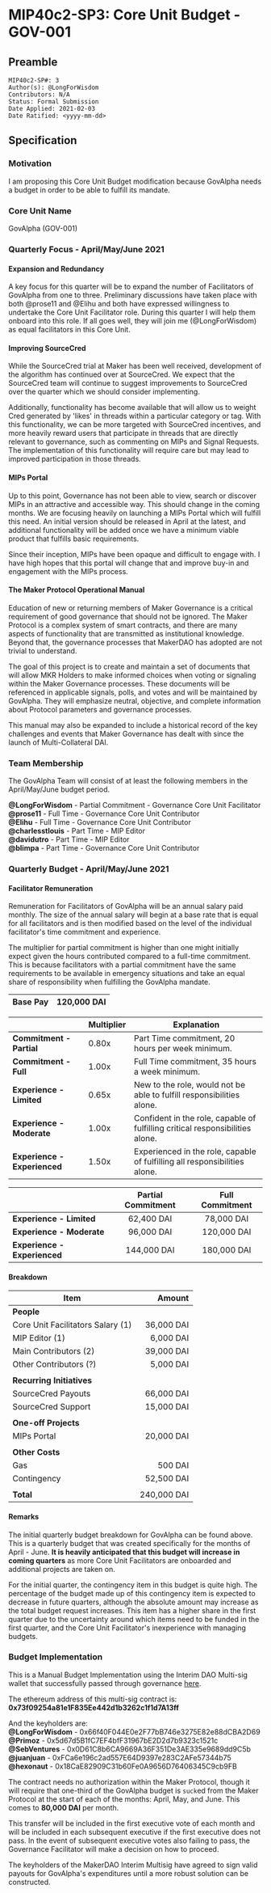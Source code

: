 # MIP40c2-SP3: Core Unit Budget - GOV-001

## Preamble

```
MIP40c2-SP#: 3
Author(s): @LongForWisdom
Contributors: N/A
Status: Formal Submission
Date Applied: 2021-02-03
Date Ratified: <yyyy-mm-dd>
```

## Specification
    
### Motivation
I am proposing this Core Unit Budget modification because GovAlpha needs a budget in order to be able to fulfill its mandate.
    
### Core Unit Name
GovAlpha (GOV-001)

### Quarterly Focus - April/May/June 2021

#### Expansion and Redundancy

A key focus for this quarter will be to expand the number of Facilitators of GovAlpha from one to three. Preliminary discussions have taken place with both @prose11 and @Elihu and both have expressed willingness to undertake the Core Unit Facilitator role. During this quarter I will help them onboard into this role. If all goes well, they will join me (@LongForWisdom) as equal facilitators in this Core Unit.

#### Improving SourceCred

While the SourceCred trial at Maker has been well received, development of the algorithm has continued over at SourceCred. We expect that the SourceCred team will continue to suggest improvements to SourceCred over the quarter which we should consider implementing. 

Additionally, functionality has become available that will allow us to weight Cred generated by 'likes' in threads within a particular category or tag. With this functionality, we can be more targeted with SourceCred incentives, and more heavily reward users that participate in threads that are directly relevant to governance, such as commenting on MIPs and Signal Requests. The implementation of this functionality will require care but may lead to improved participation in those threads.

#### MIPs Portal

Up to this point, Governance has not been able to view, search or discover MIPs in an attractive and accessible way. This should change in the coming months. We are focusing heavily on launching a MIPs Portal which will fulfill this need. An initial version should be released in April at the latest, and additional functionality will be added once we have a minimum viable product that fulfills basic requirements.

Since their inception, MIPs have been opaque and difficult to engage with. I have high hopes that this portal will change that and improve buy-in and engagement with the MIPs process.

#### The Maker Protocol Operational Manual

Education of new or returning members of Maker Governance is a critical requirement of good governance that should not be ignored. The Maker Protocol is a complex system of smart contracts, and there are many aspects of functionality that are transmitted as institutional knowledge. Beyond that, the governance processes that MakerDAO has adopted are not trivial to understand.

The goal of this project is to create and maintain a set of documents that will allow MKR Holders to make informed choices when voting or signaling within the Maker Governance processes. These documents will be referenced in applicable signals, polls, and votes and will be maintained by GovAlpha. They will emphasize neutral, objective, and complete information about Protocol parameters and governance processes. 

This manual may also be expanded to include a historical record of the key challenges and events that Maker Governance has dealt with since the launch of Multi-Collateral DAI.

### Team Membership

The GovAlpha Team will consist of at least the following members in the April/May/June budget period.

**@LongForWisdom** - Partial Commitment - Governance Core Unit Facilitator  
**@prose11** - Full Time - Governance Core Unit Contributor  
**@Elihu** - Full Time - Governance Core Unit Contributor  
**@charlesstlouis** - Part Time -  MIP Editor  
**@davidutro** - Part Time - MIP Editor  
**@blimpa** - Part Time - Governance Core Unit Contributor  

### Quarterly Budget - April/May/June 2021

#### Facilitator Remuneration

Remuneration for Facilitators of GovAlpha will be an annual salary paid monthly. The size of the annual salary will begin at a base rate that is equal for all facilitators and is then modified based on the level of the individual facilitator's time commitment and experience.

The multiplier for partial commitment is higher than one might initially expect given the hours contributed compared to a full-time commitment. This is because facilitators with a partial commitment have the same requirements to be available in emergency situations and take an equal share of responsibility when fulfilling the GovAlpha mandate.

| Base Pay | 120,000 DAI |
|----------|---------:|

|                          | Multiplier | Explanation                                                                   |
|--------------------------|------------|-------------------------------------------------------------------------------|
| **Commitment - Partial**     |      0.80x | Part Time commitment, 20 hours per week minimum.                              |
| **Commitment - Full**        |      1.00x | Full Time commitment, 35 hours a week minimum.                                |
| **Experience - Limited**     |      0.65x | New to the role, would not be able to fulfill responsibilities alone.          |
| **Experience - Moderate**    |      1.00x | Confident in the role, capable of fulfilling critical responsibilities alone. |
| **Experience - Experienced** |      1.50x | Experienced in the role, capable of fulfilling all responsibilities alone.     |

|                          | Partial Commitment | Full Commitment |
|--------------------------|:------------------:|:---------------:|
| **Experience - Limited**     |       62,400 DAI     |      78,000 DAI   |
| **Experience - Moderate**    |       96,000 DAI     |     120,000 DAI   |
| **Experience - Experienced** |       144,000 DAI     |     180,000 DAI    |

#### Breakdown

| Item                              |   Amount |
|-----------------------------------|---------:|
| **People**                        |          |
| Core Unit Facilitators Salary (1) |  36,000 DAI |
| MIP Editor (1)                    |   6,000 DAI |
| Main Contributors (2)             |  39,000 DAI |
| Other Contributors (?)            |   5,000 DAI |
|                                   |              |
| **Recurring Initiatives**         |              |
| SourceCred Payouts                |  66,000 DAI |
| SourceCred Support                |  15,000 DAI |
|                                   |              |
| **One-off Projects**              |              |
| MIPs Portal                       |  20,000 DAI |
|                                   |              |
| **Other Costs**                   |              |
| Gas                               |     500 DAI |
| Contingency                       |  52,500 DAI |
|                                   |              |
| **Total**                         | 240,000 DAI |

#### Remarks

The initial quarterly budget breakdown for GovAlpha can be found above. This is a quarterly budget that was created specifically for the months of April - June. **It is heavily anticipated that this budget will increase in coming quarters** as more Core Unit Facilitators are onboarded and additional projects are taken on.

For the initial quarter, the contingency item in this budget is quite high. The percentage of the budget made up of this contingency item is expected to decrease in future quarters, although the absolute amount may increase as the total budget request increases. This item has a higher share in the first quarter due to the uncertainty around which items need to be funded in the first quarter, and the Core Unit Facilitator's inexperience with managing budgets.

### Budget Implementation

This is a Manual Budget Implementation using the Interim DAO Multi-sig wallet that successfully passed through governance [here](https://vote.makerdao.com/executive/onboarding-uniswap-v2-lpts-rates-updates-other-changes?network=mainnet#proposal-detail).

The ethereum address of this multi-sig contract is: **0x73f09254a81e1F835Ee442d1b3262c1f1d7A13ff**

And the keyholders are:  
**@LongForWisdom** - 0x66f40F044E0e2F77bB746e3275E82e88dCBA2D69  
**@Primoz** - 0x5d67d5B1fC7EF4bfF31967bE2D2d7b9323c1521c  
**@SebVentures** - 0x0D61C8b6CA9669A36F351De3AE335e9689dd9C5b  
**@juanjuan** - 0xFCa6e196c2ad557E64D9397e283C2AFe57344b75  
**@hexonaut** - 0x18CaE82909C31b60Fe0A9656D76406345C9cb9FB  


The contract needs no authorization within the Maker Protocol, though it will require that one-third of the GovAlpha budget is `suck`ed from the Maker Protocol at the start of each of the months: April, May, and June. This comes to **80,000 DAI** per month. 

This transfer will be included in the first executive vote of each month and will be included in each subsequent executive if the first executive does not pass. In the event of subsequent executive votes also failing to pass, the Governance Facilitator will make a decision on how to proceed.

The keyholders of the MakerDAO Interim Multisig have agreed to sign valid payouts for GovAlpha's expenditures until a more robust solution can be constructed.